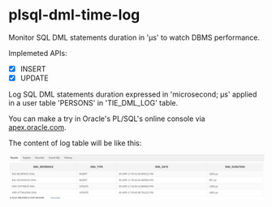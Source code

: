 plsql-dml-time-log
==========================

Monitor SQL DML statements duration in 'µs' to watch DBMS performance.

Implemeted APIs: 

- [x] INSERT
- [x] UPDATE

Log SQL DML statements duration expressed in 'microsecond; µs' applied in a user table 'PERSONS' in 'TIE_DML_LOG' table.

You can make a try in Oracle's PL/SQL's online console via [apex.oracle.com](https://apex.oracle.com/pls/apex/).

The content of log table will be like this:

![alt text](https://github.com/FaroukBENGHARSSALLAH/plsql-dml-time-log/blob/master/dml_time_log-content.jpg "log table content")
